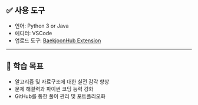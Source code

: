 ## ✅ 사용 도구

- 언어: Python 3 or Java
- 에디터: VSCode
- 업로드 도구: [BaekjoonHub Extension](https://github.com/BaekjoonHub/BaekjoonHub)

---
## 🧠 학습 목표

- 알고리즘 및 자료구조에 대한 실전 감각 향상  
- 문제 해결력과 파이썬 코딩 능력 강화  
- GitHub를 통한 풀이 관리 및 포트폴리오화
